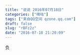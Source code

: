 ```yaml
---
title: "说说 2016年07月18日"
categories: ["嘀咕"]
tags: ["来自QQ空间 qzone.qq.com"]
draft: false
slug: "rBFz2z"
date: "2016-07-18 21:20:09"
---
```


负
